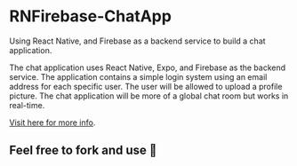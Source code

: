 # RNFirebase-ChatApp
Using React Native, and Firebase as a backend service to build a chat application.

The chat application uses React Native, Expo, and Firebase as the backend service. The application contains a 
simple login system using an email address for each specific user. The user will be allowed to upload a profile picture.
The chat application will be more of a global chat room but works in real-time.

[Visit here for more info](https://blog.jscrambler.com/build-a-chat-app-with-firebase-and-react-native).
## Feel free to fork and use 🚀
